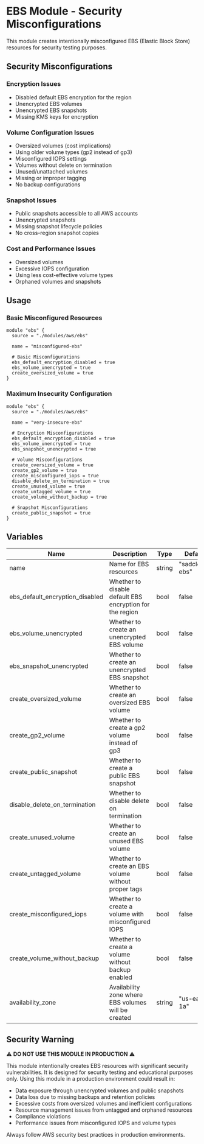 # EBS Module - Security Misconfigurations

This module creates intentionally misconfigured EBS (Elastic Block Store) resources for security testing purposes.

## Security Misconfigurations

### Encryption Issues
- Disabled default EBS encryption for the region
- Unencrypted EBS volumes
- Unencrypted EBS snapshots
- Missing KMS keys for encryption

### Volume Configuration Issues
- Oversized volumes (cost implications)
- Using older volume types (gp2 instead of gp3)
- Misconfigured IOPS settings
- Volumes without delete on termination
- Unused/unattached volumes
- Missing or improper tagging
- No backup configurations

### Snapshot Issues
- Public snapshots accessible to all AWS accounts
- Unencrypted snapshots
- Missing snapshot lifecycle policies
- No cross-region snapshot copies

### Cost and Performance Issues
- Oversized volumes
- Excessive IOPS configuration
- Using less cost-effective volume types
- Orphaned volumes and snapshots

## Usage

### Basic Misconfigured Resources

```hcl
module "ebs" {
  source = "./modules/aws/ebs"

  name = "misconfigured-ebs"
  
  # Basic Misconfigurations
  ebs_default_encryption_disabled = true
  ebs_volume_unencrypted = true
  create_oversized_volume = true
}
```

### Maximum Insecurity Configuration

```hcl
module "ebs" {
  source = "./modules/aws/ebs"

  name = "very-insecure-ebs"
  
  # Encryption Misconfigurations
  ebs_default_encryption_disabled = true
  ebs_volume_unencrypted = true
  ebs_snapshot_unencrypted = true

  # Volume Misconfigurations
  create_oversized_volume = true
  create_gp2_volume = true
  create_misconfigured_iops = true
  disable_delete_on_termination = true
  create_unused_volume = true
  create_untagged_volume = true
  create_volume_without_backup = true

  # Snapshot Misconfigurations
  create_public_snapshot = true
}
```

## Variables

| Name | Description | Type | Default |
|------|-------------|------|---------|
| name | Name for EBS resources | string | "sadcloud-ebs" |
| ebs_default_encryption_disabled | Whether to disable default EBS encryption for the region | bool | false |
| ebs_volume_unencrypted | Whether to create an unencrypted EBS volume | bool | false |
| ebs_snapshot_unencrypted | Whether to create an unencrypted EBS snapshot | bool | false |
| create_oversized_volume | Whether to create an oversized EBS volume | bool | false |
| create_gp2_volume | Whether to create a gp2 volume instead of gp3 | bool | false |
| create_public_snapshot | Whether to create a public EBS snapshot | bool | false |
| disable_delete_on_termination | Whether to disable delete on termination | bool | false |
| create_unused_volume | Whether to create an unused EBS volume | bool | false |
| create_untagged_volume | Whether to create an EBS volume without proper tags | bool | false |
| create_misconfigured_iops | Whether to create a volume with misconfigured IOPS | bool | false |
| create_volume_without_backup | Whether to create a volume without backup enabled | bool | false |
| availability_zone | Availability zone where EBS volumes will be created | string | "us-east-1a" |

## Security Warning

⚠️ **DO NOT USE THIS MODULE IN PRODUCTION** ⚠️

This module intentionally creates EBS resources with significant security vulnerabilities. It is designed for security testing and educational purposes only. Using this module in a production environment could result in:

- Data exposure through unencrypted volumes and public snapshots
- Data loss due to missing backups and retention policies
- Excessive costs from oversized volumes and inefficient configurations
- Resource management issues from untagged and orphaned resources
- Compliance violations
- Performance issues from misconfigured IOPS and volume types

Always follow AWS security best practices in production environments. 
